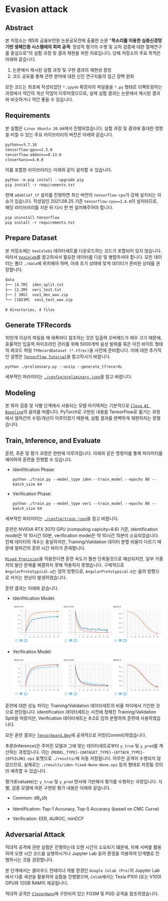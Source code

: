 # **Evasion attack**

## **Abstract**

본 저장소는 제5회 금융보안원 논문공모전에 출품한 논문 "**목소리를 이용한 심층신경망 기반 생체인증 시스템에의 회피 공격**: 정성적 평가의 수행 및 교차 검증에 대한 절제연구를 중심으로"의 실험 과정 및 결과 재현을 위한 자료입니다. 당해 저장소의 주요 목적은 아래와 같습니다.

1. 논문에서 제시된 실험 과정 및 구현 결과의 재현성 증빙
2. 코드 공유를 통해 관련 분야에 대한 신진 연구자들의 접근 장벽 완화

모든 코드는 최초에 작성되었던 `*.ipynb` 확장자의 파일들을 `*.py` 형태로 리팩토링하는 과정에서 약간의 개선 작업이 이루어졌으므로, 실제 실험 결과는 논문에서 제시된 결과와 비슷하거나 약간 좋을 수 있습니다.

## **Requirements**

본 실험은 `Linux Ubuntu 20.04`에서 진행되었습니다. 실험 과정 및 결과에 중대한 영향을 미칠 수 있는 주요 라이브러리의 버전은 아래와 같습니다.

```console
python==3.7.10
tensorflow-gpu==2.5.0
tensorflow-addons==0.13.0
cleverhans==4.0.0
```

이를 포함한 라이브러리는 아래와 같이 설치할 수 있습니다.

```console
python -m pip install --upgrade pip
pip install -r requirements.txt
```

현재 `adablief_tf` 설치를 진행하면 최신 버전의 `tensorflow-cpu`가 강제 설치되는 이슈가 있습니다. 작성일인 2021.08.25 기준 `tensorflow-cpu==2.6.0`이 설치되므로, 해당 라이브러리를 지운 뒤 다시 한 번 설치해주어야 합니다.

```
pip uninstall tensorflow
pip install -r requirements.txt
```

## **Prepare Dataset**

본 저장소에는 `VoxCeleb1` 데이터세트를 다운로드하는 코드가 포함되어 있지 않습니다. 따라서 <a href="https://www.robots.ox.ac.uk/~vgg/data/voxceleb/">`VoxCeleb`</a>를 참고하셔서 필요한 데이터를 다운 및 병합하셔야 합니다. 모든 데이터는 폴더 `./data`에 위치해야 하며, 아래 초기 상태에 맞게 데이터가 준비된 상태를 권장합니다.

```console
data
├── [4.7M]  iden_split.txt
├── [2.2M]  veri_test.txt
├── [ 30G]  vox1_dev_wav.zip
└── [1023M]  vox1_test_wav.zip

0 directories, 4 files
```

## **Generate TFRecords**

10만개 이상의 파일을 매 에폭마다 참조하는 것은 입출력 오버헤드가 매우 크기 때문에, 효율적인 입출력 파이프라인 관리를 위해 5000개씩 음성 발화를 묶은 이진 바이트 형태의 레코드 파일 `TFRecordDataset (*.tfrec)`을 사전에 준비합니다. 이에 대한 추가적인 설명은 <a href="https://www.tensorflow.org/tutorials/load_data/tfrecord">`TensorFlow Tutorial`</a>을 참고하시기 바랍니다.

```console
python ./preliminary.py --unzip --generate_tfrecords
```

세부적인 파라미터는 <a href="./config/preliminary.json">`./config/preliminary.json`</a>을 참고 바랍니다.

## **Modeling**

본 화자 검증 및 식별 단계에서 사용되는 모델 아키텍쳐는 기본적으로 <a href="https://github.com/clovaai/voxceleb_trainer">`Clova AI Baseline`</a>의 골자를 따릅니다. PyTorch로 구현된 내용을 TensorFlow로 옮기는 과정에서 얼마간의 수정/개선이 이루어졌기 때문에, 실험 결과를 완벽하게 재현하지는 못했습니다.

## **Train, Inference, and Evaluate**

훈련, 추론 및 평가 과정은 한번에 이루어집니다. 아래와 같은 명령어를 통해 파라미터를 제어하여 훈련을 진행할 수 있습니다.

* Idenfitication Phase:

    ```console
    python ./train.py --model_type iden --train_model --epochs 80 --batch_size 64
    ```

* Verification Phase:

    ```console
    python ./train.py --model_type veri --train_model --epochs 80 --batch_size 64
    ```

세부적인 파라미터는 <a href="./config/train.json">`./config/train.json`</a>을 참고 바랍니다.

훈련은 NVIDIA RTX 3070 GPU (computing capicity=8.6) 기준, identification model은 약 10시간 50분, verification model은 약 10시간 15분이 소요되었습니다. 전체 데이터의 개수는 동일하지만, Training/Validation 데이터 분할 비율이 다르기 때문에 얼마간의 훈련 시간 차이가 존재합니다.

<a href="https://www.tensorflow.org/guide/mixed_precision?hl=ko">`Mixed Precision`</a>을 적용한다면 훈련 속도가 훨씬 단축될것으로 예상되지만, 일부 가중치의 발산 문제를 해결하지 못해 적용하지 못했습니다. 구체적으로 `AngularPrototypical.w`는 양의 방향으로, `AngularPrototypical.b`는 음의 방향으로 커지는 현상이 발생하였습니다.

훈련 결과는 아래와 같습니다.

* Idenfitication Model:

    ![iden_result](./assets/iden_result.png)

* Verification Model:

    ![veri_result](./assets/veri_result.png)

훈련에 대한 성능 차이는 Training/Validation 데이터세트의 비율 차이에서 기인한 것으로 판단됩니다. Identification 데이터세트는 사전에 정해진 Training/Validation Split을 따랐지만, Verification 데이터세트는 8:2로 임의 분할하여 훈련에 사용하였습니다.

모든 훈련 결과는 <a href="https://tensorboard.dev/experiment/1ZK5m6GiQrKdOeUOiJM0Dw">`Tensorboard.Dev`</a>에 공개적으로 커밋(Commit)하였습니다.

추론(Inference)은 주어진 모델과 그에 맞는 데이터세트로부터 `y_true` 및 `y_pred`를 계산하는 과정입니다. 이는 `{MODEL_TYPE}-{DATASET_TYPE}-{ATTACK_TYPE}-{EPSILON}.npz` 포맷으로 `./results/`에 자동 저장됩니다. 아무런 공격이 수행되지 않았으므로, 실제로는 `./results/iden-fixed-None-None.npz` 등의 형태로 저징될 것이라 예측할 수 있습니다.

평가(Evaluate)는 `y_true` 및 `y_pred` 텐서에 기반해서 평가를 수행하는 과정입니다. 식별, 검증 모델에 따른 구현된 평가 내용은 아래와 같습니다.

* Common: $\text{dB}_x \left( \delta \right)$

* Identification: Top-1 Accuracy, Top-5 Accuracy (based on CMC Curve)

* Verification: EER, AUROC, minDCF

## **Adversarial Attack**

적대적 공격에 관한 실험은 진행하는데 오랜 시간이 소요되기 떄문에, 자체 서버를 활용하여 오랜 시간 코드를 실행하시거나 Jupyter Lab 등의 환경을 이용하여 단계별로 진행하시는 것을 권장합니다.

본 단계에서는 클라우드 컨테이너 개발 환경인 `Google Colab (Pro)`의 Jupyter Lab에서 다중 세션을 활용하여 실험을 진행했으며, `Colab`에서는 Tesla P100 (또는 V100) GPU와 12GB RAM이 제공됩니다.

적대적 공격은 <a href="https://github.com/cleverhans-lab/cleverhans">`CleverHans`</a>에 구현되어 있는 FGSM 및 PGD 공격을 참조하였습니다.
